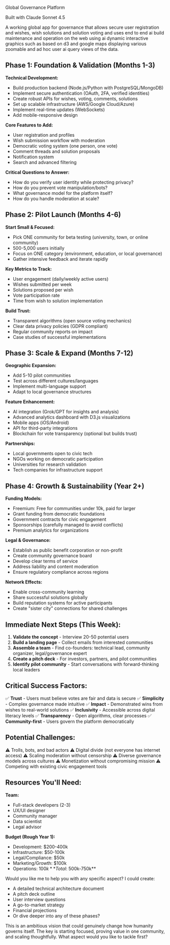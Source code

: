 Global Governance Platform

Built with Claude Sonnet 4.5

A working global app for governance that allows secure user registration and wishes, wish solutions and solution voting and uses 
end to end ai build maintenance and operation on the web using ai dynamic interactive graphics 
such as based on d3 and google maps displaying various zoomable and ad hoc user ai query views of the data.

## Phase 1: Foundation & Validation (Months 1-3)

**Technical Development:**
- Build production backend (Node.js/Python with PostgreSQL/MongoDB)
- Implement secure authentication (OAuth, 2FA, verified identities)
- Create robust APIs for wishes, voting, comments, solutions
- Set up scalable infrastructure (AWS/Google Cloud/Azure)
- Implement real-time updates (WebSockets)
- Add mobile-responsive design

**Core Features to Add:**
- User registration and profiles
- Wish submission workflow with moderation
- Democratic voting system (one person, one vote)
- Comment threads and solution proposals
- Notification system
- Search and advanced filtering

**Critical Questions to Answer:**
- How do you verify user identity while protecting privacy?
- How do you prevent vote manipulation/bots?
- What governance model for the platform itself?
- How do you handle moderation at scale?

## Phase 2: Pilot Launch (Months 4-6)

**Start Small & Focused:**
- Pick ONE community for beta testing (university, town, or online community)
- 500-5,000 users initially
- Focus on ONE category (environment, education, or local governance)
- Gather intensive feedback and iterate rapidly

**Key Metrics to Track:**
- User engagement (daily/weekly active users)
- Wishes submitted per week
- Solutions proposed per wish
- Vote participation rate
- Time from wish to solution implementation

**Build Trust:**
- Transparent algorithms (open source voting mechanics)
- Clear data privacy policies (GDPR compliant)
- Regular community reports on impact
- Case studies of successful implementations

## Phase 3: Scale & Expand (Months 7-12)

**Geographic Expansion:**
- Add 5-10 pilot communities
- Test across different cultures/languages
- Implement multi-language support
- Adapt to local governance structures

**Feature Enhancement:**
- AI integration (Grok/GPT for insights and analysis)
- Advanced analytics dashboard with D3.js visualizations
- Mobile apps (iOS/Android)
- API for third-party integrations
- Blockchain for vote transparency (optional but builds trust)

**Partnerships:**
- Local governments open to civic tech
- NGOs working on democratic participation
- Universities for research validation
- Tech companies for infrastructure support

## Phase 4: Growth & Sustainability (Year 2+)

**Funding Models:**
- Freemium: Free for communities under 10k, paid for larger
- Grant funding from democratic foundations
- Government contracts for civic engagement
- Sponsorships (carefully managed to avoid conflicts)
- Premium analytics for organizations

**Legal & Governance:**
- Establish as public benefit corporation or non-profit
- Create community governance board
- Develop clear terms of service
- Address liability and content moderation
- Ensure regulatory compliance across regions

**Network Effects:**
- Enable cross-community learning
- Share successful solutions globally
- Build reputation systems for active participants
- Create "sister city" connections for shared challenges

## Immediate Next Steps (This Week):

1. **Validate the concept** - Interview 20-50 potential users
2. **Build a landing page** - Collect emails from interested communities
3. **Assemble a team** - Find co-founders: technical lead, community organizer, legal/governance expert
4. **Create a pitch deck** - For investors, partners, and pilot communities
5. **Identify pilot community** - Start conversations with forward-thinking local leaders

## Critical Success Factors:

✅ **Trust** - Users must believe votes are fair and data is secure
✅ **Simplicity** - Complex governance made intuitive
✅ **Impact** - Demonstrated wins from wishes to real-world solutions
✅ **Inclusivity** - Accessible across digital literacy levels
✅ **Transparency** - Open algorithms, clear processes
✅ **Community-first** - Users govern the platform democratically

## Potential Challenges:

⚠️ Trolls, bots, and bad actors
⚠️ Digital divide (not everyone has internet access)
⚠️ Scaling moderation without censorship
⚠️ Diverse governance models across cultures
⚠️ Monetization without compromising mission
⚠️ Competing with existing civic engagement tools

## Resources You'll Need:

**Team:**
- Full-stack developers (2-3)
- UX/UI designer
- Community manager
- Data scientist
- Legal advisor

**Budget (Rough Year 1):**
- Development: $200-400k
- Infrastructure: $50-100k
- Legal/Compliance: $50k
- Marketing/Growth: $100k
- Operations: $100k
**Total: ~$500k-750k**

Would you like me to help you with any specific aspect? I could create:
- A detailed technical architecture document
- A pitch deck outline
- User interview questions
- A go-to-market strategy
- Financial projections
- Or dive deeper into any of these phases?

This is an ambitious vision that could genuinely change how humanity governs itself. The key is starting focused, proving value in one community, and scaling thoughtfully. What aspect would you like to tackle first?
